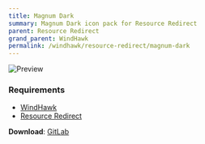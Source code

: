 ```yaml
---
title: Magnum Dark
summary: Magnum Dark icon pack for Resource Redirect
parent: Resource Redirect
grand_parent: WindHawk
permalink: /windhawk/resource-redirect/magnum-dark
---
```


![Preview][Preview]

### Requirements

- [WindHawk][WindHawk]
- [Resource Redirect][ResourceRedirect]

**Download**: [GitLab][GitLab]

<!-- ///////////////////////////////////////////////////////////////////////////////////////////////////////////////////////////////////////////////////// -->

[Preview]: https://gitlab.com/the-back-room/resource-redirect/-/raw/main/icon-packs/Magnum-Dark/Extras/Preview.bmp 

[GitLab]: https://gitlab.com/the-back-room/resource-redirect/-/tree/main/icon-packs/Magnum-Dark

[WindHawk]: https://windhawk.net/
[ResourceRedirect]: https://windhawk.net/mods/icon-resource-redirect

<!-- ///////////////////////////////////////////////////////////////////////////////////////////////////////////////////////////////////////////////////// -->
